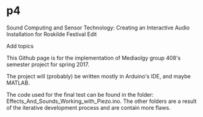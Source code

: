 # p4

Sound Computing and Sensor Technology: Creating an Interactive Audio Installation for Roskilde Festival Edit

Add topics

This Github page is for the implementation of Mediaolgy group 408's semester project for spring 2017.

The project will (probably) be written mostly in Arduino's IDE, and maybe MATLAB.

The code used for the final test can be found in the folder: Effects_And_Sounds_Working_with_Piezo.ino. The other folders are a result of the iterative development process and are contain more flaws. 


